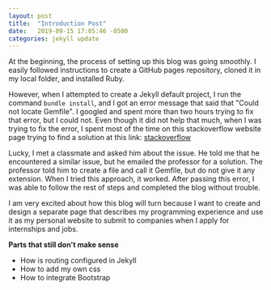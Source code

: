```yaml
---
layout: post
title:  "Introduction Post"
date:   2019-09-15 17:05:46 -0500
categories: jekyll update
---
```

At the beginning, the process of setting up this blog was going smoothly. I easily followed instructions to create a GitHub pages repository,
cloned it in my local folder, and installed Ruby.

However, when I attempted to create a Jekyll default project, I run the command `bundle install`, and I got an error message that said that "Could not locate Gemfile". I googled and spent more than two hours trying to fix that error, but I could not. Even though it did not help that much,
when I was trying to fix the error, I spent most of the time on this stackoverflow website page trying to find a solution at this link: [stackoverflow](https://stackoverflow.com/questions/3329953/could-not-locate-gemfile)

 Lucky, I met a classmate and asked him about the issue. He told me that he encountered a similar issue, but he emailed the professor for a solution. The professor told him to create a file and call it Gemfile, but do not give it any extension. When I tried this approach, it worked. After passing this error, I was able to follow the rest of steps and completed the blog without trouble.

I am very excited about how this blog will turn because I want to create and design a separate page that describes my programming experience and
use it as my personal website to submit to companies when I apply for internships and jobs.

**Parts that still don't make sense**
- How is routing configured in Jekyll
- How to add my own css
- How to integrate Bootstrap
